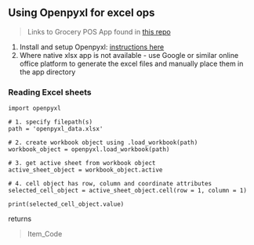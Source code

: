 ## Using Openpyxl for excel ops

> Links to Grocery POS App found in [this repo](https://github.com/abeeth-works/Grocery-POS-inventory/blob/ed6ab2013e4e80fc9b9eb644a8008b618e944aae/README.md)

1. Install and setup Openpyxl: [instructions here](#)
2. Where native xlsx app is not available - use Google or similar 
online office platform to generate the excel files and manually place
them in the app directory

### Reading Excel sheets
    import openpyxl

    # 1. specify filepath(s)
    path = 'openpyxl_data.xlsx'

    # 2. create workbook object using .load_workbook(path)
    workbook_object = openpyxl.load_workbook(path)

    # 3. get active sheet from workbook object
    active_sheet_object = workbook_object.active

    # 4. cell object has row, column and coordinate attributes
    selected_cell_object = active_sheet_object.cell(row = 1, column = 1)

    print(selected_cell_object.value)

returns
> Item_Code

